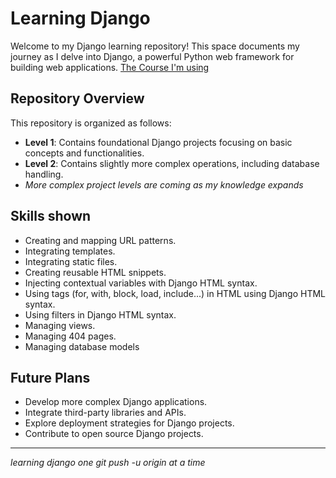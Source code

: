 # Learning Django

Welcome to my Django learning repository! This space documents my journey as I delve into Django, a powerful Python web framework for building web applications.
[The Course I'm using](https://www.udemy.com/course/python-django-the-practical-guide/)

## Repository Overview

This repository is organized as follows:

- **Level 1**: Contains foundational Django projects focusing on basic concepts and functionalities.
- **Level 2**: Contains slightly more complex operations, including database handling.
- *More complex project levels are coming as my knowledge expands*

## Skills shown

- Creating and mapping URL patterns.
- Integrating templates.
- Integrating static files.
- Creating reusable HTML snippets.
- Injecting contextual variables with Django HTML syntax.
- Using tags (for, with, block, load, include...) in HTML using Django HTML syntax.
- Using filters in Django HTML syntax.
- Managing views.
- Managing 404 pages.
- Managing database models

## Future Plans

- Develop more complex Django applications.
- Integrate third-party libraries and APIs.
- Explore deployment strategies for Django projects.
- Contribute to open source Django projects.

---
*learning django one git push -u origin at a time*
